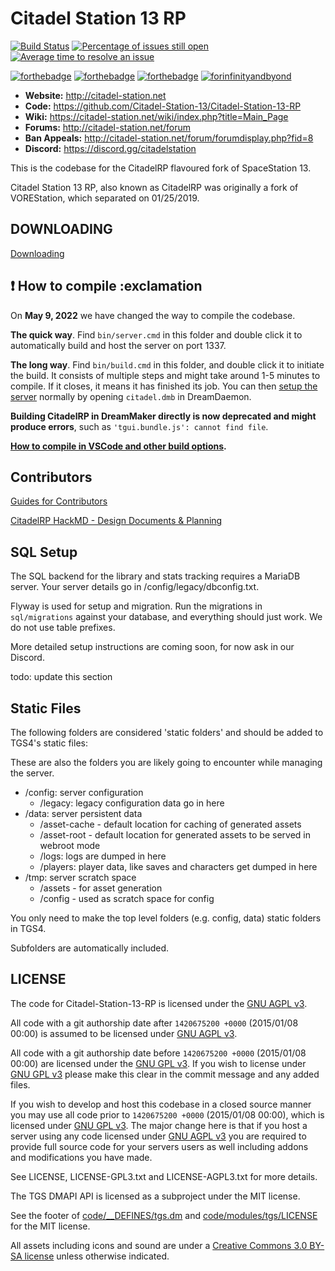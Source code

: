 # Citadel Station 13 RP

[![Build Status](https://github.com/Citadel-Station-13/Citadel-Station-13-RP/workflows/CI%20Suite/badge.svg)](https://github.com/Citadel-Station-13/Citadel-Station-13-RP/actions?query=workflow%3A%22CI+Suite%22)
[![Percentage of issues still open](https://isitmaintained.com/badge/open/Citadel-Station-13/Citadel-Station-13-RP.svg)](https://isitmaintained.com/project/Citadel-Station-13/Citadel-Station-13-RP "Percentage of issues still open")
[![Average time to resolve an issue](https://isitmaintained.com/badge/resolution/Citadel-Station-13/Citadel-Station-13-RP.svg)](https://isitmaintained.com/project/Citadel-Station-13/Citadel-Station-13-RP "Average time to resolve an issue")

[![forthebadge](http://forthebadge.com/images/badges/60-percent-of-the-time-works-every-time.svg)](http://forthebadge.com) [![forthebadge](http://forthebadge.com/images/badges/compatibility-club-penguin.svg)](http://forthebadge.com) [![forthebadge](http://forthebadge.com/images/badges/no-ragrets.svg)](http://forthebadge.com) [![forinfinityandbyond](https://user-images.githubusercontent.com/5211576/29499758-4efff304-85e6-11e7-8267-62919c3688a9.gif)](https://www.reddit.com/r/SS13/comments/5oplxp/what_is_the_main_problem_with_byond_as_an_engine/dclbu1a)

* **Website:** <http://citadel-station.net>
* **Code:** <https://github.com/Citadel-Station-13/Citadel-Station-13-RP>
* **Wiki:** <https://citadel-station.net/wiki/index.php?title=Main_Page>
* **Forums:** <http://citadel-station.net/forum>
* **Ban Appeals:** <http://citadel-station.net/forum/forumdisplay.php?fid=8>
* **Discord:**  <https://discord.gg/citadelstation>

This is the codebase for the CitadelRP flavoured fork of SpaceStation 13.

Citadel Station 13 RP, also known as CitadelRP was originally a fork of VOREStation, which separated on 01/25/2019.

## DOWNLOADING

[Downloading](.github/guides/DOWNLOADING.md)

## :exclamation: How to compile :exclamation

On **May 9, 2022** we have changed the way to compile the codebase.

**The quick way**. Find `bin/server.cmd` in this folder and double click it to automatically build and host the server on port 1337.

**The long way**. Find `bin/build.cmd` in this folder, and double click it to initiate the build. It consists of multiple steps and might take around 1-5 minutes to compile. If it closes, it means it has finished its job. You can then [setup the server](.github/RUNNING_A_SERVER.md) normally by opening `citadel.dmb` in DreamDaemon.

**Building CitadelRP in DreamMaker directly is now deprecated and might produce errors**, such as `'tgui.bundle.js': cannot find file`.

**[How to compile in VSCode and other build options](tools/build/README.md).**

## Contributors

[Guides for Contributors](.github/CONTRIBUTING.md)

[CitadelRP HackMD - Design Documents & Planning](https://hackmd.io/@CitadelStation13RP)

## SQL Setup

The SQL backend for the library and stats tracking requires a MariaDB server.
Your server details go in /config/legacy/dbconfig.txt.

Flyway is used for setup and migration. Run the migrations in `sql/migrations` against your database, and everything should just work.
We do not use table prefixes.

More detailed setup instructions are coming soon, for now ask in our Discord.

todo: update this section

## Static Files

The following folders are considered 'static folders' and should be added to TGS4's static files:

These are also the folders you are likely going to encounter while managing the server.

- /config: server configuration
  - /legacy: legacy configuration data go in here
- /data: server persistent data
  - /asset-cache - default location for caching of generated assets
  - /asset-root - default location for generated assets to be served in webroot mode
  - /logs: logs are dumped in here
  - /players: player data, like saves and characters get dumped in here
- /tmp: server scratch space
  - /assets - for asset generation
  - /config - used as scratch space for config
  
You only need to make the top level folders (e.g. config, data) static folders in TGS4.

Subfolders are automatically included.

## LICENSE

The code for Citadel-Station-13-RP is licensed under the [GNU AGPL v3](http://www.gnu.org/licenses/agpl-3.0.html).

All code with a git authorship date after `1420675200 +0000` (2015/01/08 00:00) is assumed to be licensed under [GNU AGPL v3](http://www.gnu.org/licenses/agpl-3.0.html).

All code with a git authorship date before `1420675200 +0000` (2015/01/08 00:00) are licensed under the [GNU GPL v3](https://www.gnu.org/licenses/gpl-3.0.html).
If you wish to license under [GNU GPL v3](https://www.gnu.org/licenses/gpl-3.0.html) please make this clear in the commit message and any added files.

If you wish to develop and host this codebase in a closed source manner you may use all code prior to `1420675200 +0000` (2015/01/08 00:00), which is licensed under [GNU GPL v3](https://www.gnu.org/licenses/gpl-3.0.html). The major change here is that if you host a server using any code licensed under [GNU AGPL v3](http://www.gnu.org/licenses/agpl-3.0.html) you are required to provide full source code for your servers users as well including addons and modifications you have made.

See LICENSE, LICENSE-GPL3.txt and LICENSE-AGPL3.txt for more details.

The TGS DMAPI API is licensed as a subproject under the MIT license.

See the footer of [code/__DEFINES/tgs.dm](./code/__DEFINES/tgs.dm) and [code/modules/tgs/LICENSE](./code/modules/tgs/LICENSE) for the MIT license.

All assets including icons and sound are under a [Creative Commons 3.0 BY-SA license](https://creativecommons.org/licenses/by-sa/3.0/) unless otherwise indicated.
